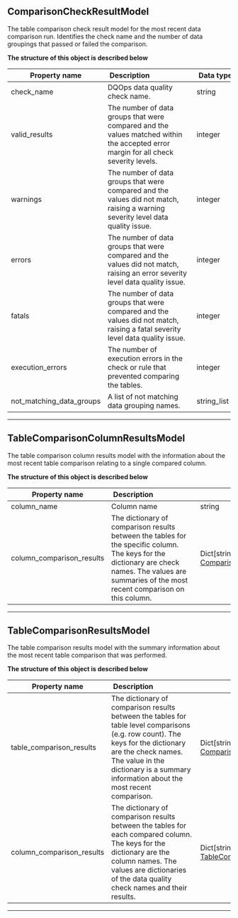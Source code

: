 
## ComparisonCheckResultModel  
The table comparison check result model for the most recent data comparison run. Identifies the check name and the number of data groupings that passed or failed the comparison.  
  

**The structure of this object is described below**  
  

|&nbsp;Property&nbsp;name&nbsp;|&nbsp;Description&nbsp;&nbsp;&nbsp;&nbsp;&nbsp;&nbsp;&nbsp;&nbsp;&nbsp;&nbsp;&nbsp;&nbsp;&nbsp;&nbsp;&nbsp;&nbsp;&nbsp;&nbsp;&nbsp;&nbsp;&nbsp;|&nbsp;Data&nbsp;type&nbsp;|
|---------------|---------------------------------|-----------|
|check_name|DQOps data quality check name.|string|
|valid_results|The number of data groups that were compared and the values matched within the accepted error margin for all check severity levels.|integer|
|warnings|The number of data groups that were compared and the values did not match, raising a warning severity level data quality issue.|integer|
|errors|The number of data groups that were compared and the values did not match, raising an error severity level data quality issue.|integer|
|fatals|The number of data groups that were compared and the values did not match, raising a fatal severity level data quality issue.|integer|
|execution_errors|The number of execution errors in the check or rule that prevented comparing the tables.|integer|
|not_matching_data_groups|A list of not matching data grouping names.|string_list|


___  

## TableComparisonColumnResultsModel  
The table comparison column results model with the information about the most recent table comparison relating to a single compared column.  
  

**The structure of this object is described below**  
  

|&nbsp;Property&nbsp;name&nbsp;|&nbsp;Description&nbsp;&nbsp;&nbsp;&nbsp;&nbsp;&nbsp;&nbsp;&nbsp;&nbsp;&nbsp;&nbsp;&nbsp;&nbsp;&nbsp;&nbsp;&nbsp;&nbsp;&nbsp;&nbsp;&nbsp;&nbsp;|&nbsp;Data&nbsp;type&nbsp;|
|---------------|---------------------------------|-----------|
|column_name|Column name|string|
|column_comparison_results|The dictionary of comparison results between the tables for the specific column. The keys for the dictionary are check names. The values are summaries of the most recent comparison on this column.|Dict[string, [ComparisonCheckResultModel](../table_comparison_results/#ComparisonCheckResultModel)]|


___  

## TableComparisonResultsModel  
The table comparison results model with the summary information about the most recent table comparison that was performed.  
  

**The structure of this object is described below**  
  

|&nbsp;Property&nbsp;name&nbsp;|&nbsp;Description&nbsp;&nbsp;&nbsp;&nbsp;&nbsp;&nbsp;&nbsp;&nbsp;&nbsp;&nbsp;&nbsp;&nbsp;&nbsp;&nbsp;&nbsp;&nbsp;&nbsp;&nbsp;&nbsp;&nbsp;&nbsp;|&nbsp;Data&nbsp;type&nbsp;|
|---------------|---------------------------------|-----------|
|table_comparison_results|The dictionary of comparison results between the tables for table level comparisons (e.g. row count). The keys for the dictionary are the check names. The value in the dictionary is a summary information about the most recent comparison.|Dict[string, [ComparisonCheckResultModel](#ComparisonCheckResultModel)]|
|column_comparison_results|The dictionary of comparison results between the tables for each compared column. The keys for the dictionary are the column names. The values are dictionaries of the data quality check names and their results.|Dict[string, [TableComparisonColumnResultsModel](#TableComparisonColumnResultsModel)]|


___  

